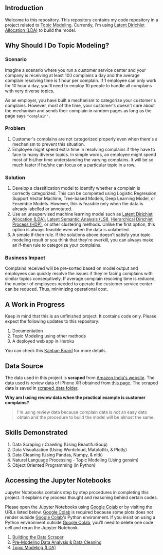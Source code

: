 ## Introduction

Welcome to this repository. This repository contains my code repository in a project related to [Topic Modeling](https://en.wikipedia.org/wiki/Topic_model). Currently, I'm using [Latent Dirichlet Allocation (LDA)](https://en.wikipedia.org/wiki/Latent_Dirichlet_allocation) to build the model.

## Why Should I Do Topic Modeling?

### Scenario

Imagine a scenario where you run a customer service center and your company is receiving at least 100 complains a day and the average complain resolving time is 1 hour per complain. If 1 employee can only work for 10 hour a day, you'll need to employ 10 people to handle all complains with very diverse topics.

As an employer, you have built a mechanism to categorize your customer's complains. However, most of the time, your customer's doesn't care about the mechanism and sends their complain in random pages as long as the page says `"complain"`.

### Problem

1. Customer's complains are not categorized properly even when there's a mechanism to prevent this situation.
2. Employee might spend extra time in resolving complains if they have to face to many diverse topics. In simple words, an employee might spend most of his/her time understanding the varying complains. It will be so much faster if he/she can focus on a particular topic in a row.

### Solution

1. Develop a classification model to identify whether a complain is correctly categorized. This can be completed using Logistic Regression, Support Vector Machine, Tree-based Models, Deep Learning Model, or Ensemble Models. However, this is feasible only when the data is already labelled or annotated.
2. Use an unsupervised machine learning model such as [Latent Dirichlet Allocation (LDA)](https://en.wikipedia.org/wiki/Latent_Dirichlet_allocation), [Latent Semantic Analysis (LSI)](https://en.wikipedia.org/wiki/Latent_semantic_analysis), [Hierarchical Dirichlet Process (HDP)](https://en.wikipedia.org/wiki/Hierarchical_Dirichlet_process), or other clustering methods. Unlike the first option, this option is always feasible even when the data is unlabelled.
3. A simple if-then rule. If the solutions above doesn't satisfy your topic modeling result or you think that they're overkill, you can always make an if-then rule to categorize your complains.

### Business Impact

Complains received will be pre-sorted based on model output and employees can quickly resolve the issues if they're facing complains with similar topics consequtively. If average complain resolving time is reduced, the number of employees needed to operate the customer service center can be reduced. Thus, minimizing operational cost.

## A Work in Progress

Keep in mind that this is an unfinished project. It contains code only. Please expect the following updates to this repository:

1. Documentation
2. Topic Modeling using other methods
3. A deployed web app in Heroku

You can check this [Kanban Board](https://github.com/users/gstdl/projects/1) for more details.

## Data Source

The data used in this project is **scraped** from [Amazon India's website](https://www.amazon.in). The data used is review data of iPhone XR obtained from [this page](https://www.amazon.in/Apple-iPhone-XR-64GB-White/dp/B07JGXM9WN/ref=cm_cr_arp_d_bdcrb_top?ie=UTF8). The scraped data is saved in [scraped_data folder](scraped_data).

**Why am I using review data when the practical example is customer complains?**

> I'm using review data because complain data is not an easy data obtain and the procedure to build the model will be almost the same.

<!-- **Can I use this data for my personal projects?**

> Yes, you can use this data for your own projects. Besides of topic modeling, you can use it for text classification by using the rating score as label. However, I encourage you to scrape the data by yourself because you'll learn how to scrape data from the internet by doing so. -->

## Skills Demonstrated

1. Data Scraping / Crawling (Using BeautifulSoup)
2. Data Visualization (Using Wordcloud, Matplotlib, & Plotly)
3. Data Cleaning (Using Pandas, Numpy, & nltk)
4. Natural Language Processing - Topic Modeling (Using gensim)
5. Object Oriented Programming (in Python)

## Accessing the Jupyter Notebooks

Jupyter Notebooks contains step by step procedures in completing this project. It explains my process thought and reasoning behind certain codes.

Please open the Jupyter Notebooks using [Google Colab](https://colab.research.google.com) or by visiting the URLs listed below. [Google Colab](https://colab.research.google.com) is required because some plots does not render outside [Google Colab](https://colab.research.google.com)'s Python environment. If you insist on using a Python environment outside [Google Colab](https://colab.research.google.com), you'll need to delete one code cell and rerun the Jupyter Notebook.

1. [Building the Data Scraper](https://colab.research.google.com/github/gstdl/Amazon-IPhone-XR-Product-Review-Topic-Modeling/blob/master/jupyter_notebooks/1.%20Building%20the%20Data%20Scraper.ipynb)
2. [Pre-Modeling Data Analysis & Data Cleaning](https://colab.research.google.com/github/gstdl/Amazon-IPhone-XR-Product-Review-Topic-Modeling/blob/master/jupyter_notebooks/2.%20Pre%20Modeling%20Data%20Analysis%20%26%20Data%20Cleaning.ipynb)
3. [Topic Modeling (LDA)](https://colab.research.google.com/github/gstdl/Amazon-IPhone-XR-Product-Review-Topic-Modeling/blob/master/jupyter_notebooks/3.%20Topic%20Modeling%20(LDA).ipynb)
